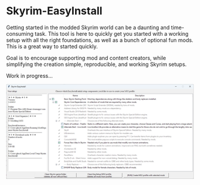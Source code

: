 # Skyrim-EasyInstall
Getting started in the modded Skyrim world can be a daunting and time-consuming task. This tool is here to quickly get you started with a working setup with all the right foundations, as well as a bunch of optional fun mods. This is a great way to started quickly.

Goal is to encourage supporting mod and content creators, while simplifying the creation simple, reproducible, and working Skyrim setups.

Work in progress...

![UX](images/UX.png)
